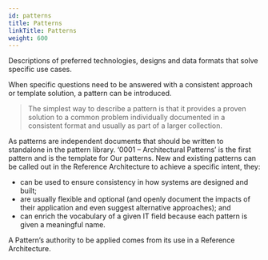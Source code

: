 ```yaml
---
id: patterns
title: Patterns
linkTitle: Patterns
weight: 600
---
```


Descriptions of preferred technologies, designs and data formats that solve specific use cases.

<!--more-->

When specific questions need to be answered with a consistent approach or template solution, a pattern can be introduced. 

> The simplest way to describe a pattern is that it provides a proven solution to a common problem individually documented in a consistent format and usually as part of a larger collection.

As patterns are independent documents that should be written to standalone in the pattern library.  ‘0001 – Architectural Patterns’ is the first pattern and is the template for Our patterns. New and existing patterns can be called out in the Reference Architecture to achieve a specific intent, they:

- can be used to ensure consistency in how systems are designed and built;
- are usually flexible and optional (and openly document the impacts of their application and even suggest alternative approaches); and
- can enrich the vocabulary of a given IT field because each pattern is given a meaningful name.

A Pattern’s authority to be applied comes from its use in a Reference Architecture.
